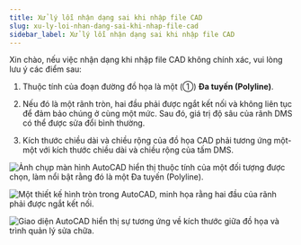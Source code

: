 ```yaml
---
title: Xử lý lỗi nhận dạng sai khi nhập file CAD
slug: xu-ly-loi-nhan-dang-sai-khi-nhap-file-cad
sidebar_label: Xử lý lỗi nhận dạng sai khi nhập file CAD
---
```


Xin chào, nếu việc nhận dạng khi nhập file CAD không chính xác, vui lòng lưu ý các điểm sau:

1. Thuộc tính của đoạn đường đồ họa là một (①) **Đa tuyến (Polyline)**.

2. Nếu đó là một rãnh tròn, hai đầu phải được ngắt kết nối và không liên tục để đảm bảo chúng ở cùng một mức. Sau đó, giá trị độ sâu của rãnh DMS có thể được sửa đổi bình thường.

3. Kích thước chiều dài và chiều rộng của đồ họa CAD phải tương ứng một-một với kích thước chiều dài và chiều rộng của tấm DMS.

![Ảnh chụp màn hình AutoCAD hiển thị thuộc tính của một đối tượng được chọn, làm nổi bật rằng đó là một Đa tuyến (Polyline).](https://storage.googleapis.com/jegavn_kb/images/image_1667806448914.png)

![Một thiết kế hình tròn trong AutoCAD, minh họa rằng hai đầu của rãnh phải được ngắt kết nối.](https://storage.googleapis.com/jegavn_kb/images/image_1667806355440.png)

![Giao diện AutoCAD hiển thị sự tương ứng về kích thước giữa đồ họa và trình quản lý sửa chữa.](https://storage.googleapis.com/jegavn_kb/images/image_1667807315512.png)